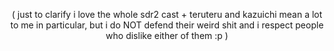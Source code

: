 <p align="center">
    ( just to clarify i love the whole sdr2 cast + teruteru and kazuichi mean a lot to me in particular, but i do NOT defend their weird shit and i respect people who dislike either of them :p )
</p>
